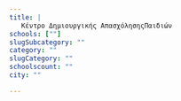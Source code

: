 ```yaml
---
title: |
   Κέντρο Δημιουργικής ΑπασχόλησηςΠαιδιών
schools: [""]
slugSubcategory: ""
category: ""
slugCategory: ""
schoolscount: ""
city: ""

---
```


